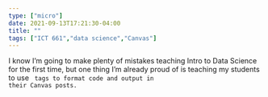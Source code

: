 ```yaml
---
type: ["micro"]
date: 2021-09-13T17:21:30-04:00
title: ""
tags: ["ICT 661","data science","Canvas"]
---
```

I know I’m going to make plenty of mistakes teaching Intro to Data Science for the first time, but one thing I’m already proud of is teaching my students to use <code> tags to format code and output in their Canvas posts.
